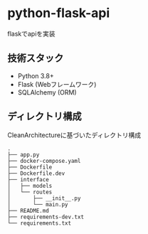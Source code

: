 # python-flask-api
flaskでapiを実装

## 技術スタック
- Python 3.8+
- Flask (Webフレームワーク)
- SQLAlchemy (ORM)

## ディレクトリ構成
CleanArchitectureに基づいたディレクトリ構成

```
.
├── app.py
├── docker-compose.yaml
├── Dockerfile
├── Dockerfile.dev
├── interface
│   ├── models
│   └── routes
│       ├── __init__.py
│       └── main.py
├── README.md
├── requirements-dev.txt
└── requirements.txt
```

